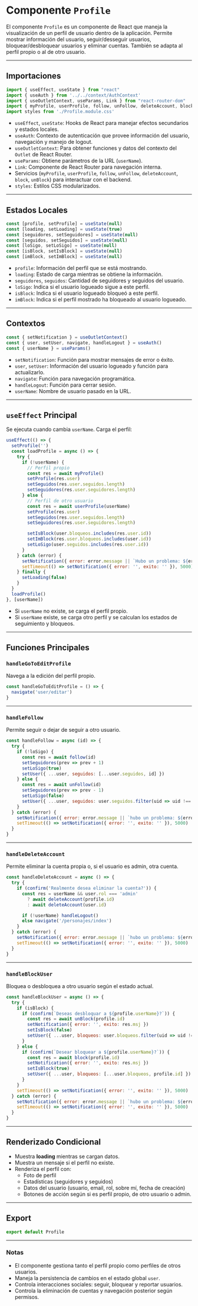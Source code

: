 # Componente `Profile`

El componente `Profile` es un componente de React que maneja la visualización de un perfil de usuario dentro de la aplicación. Permite mostrar información del usuario, seguir/desseguir usuarios, bloquear/desbloquear usuarios y eliminar cuentas. También se adapta al perfil propio o al de otro usuario.

---

## Importaciones

```javascript
import { useEffect, useState } from "react"
import { useAuth } from '../../context/AuthContext'
import { useOutletContext, useParams, Link } from "react-router-dom"
import { myProfile, userProfile, follow, unFollow, deleteAccount, block, unBlock } from '../../services/user.js'
import styles from './Profile.module.css'
```

- `useEffect`, `useState`: Hooks de React para manejar efectos secundarios y estados locales.
- `useAuth`: Contexto de autenticación que provee información del usuario, navegación y manejo de logout.
- `useOutletContext`: Para obtener funciones y datos del contexto del `Outlet` de React Router.
- `useParams`: Obtiene parámetros de la URL (`userName`).
- `Link`: Componente de React Router para navegación interna.
- Servicios (`myProfile`, `userProfile`, `follow`, `unFollow`, `deleteAccount`, `block`, `unBlock`) para interactuar con el backend.
- `styles`: Estilos CSS modularizados.

---

## Estados Locales

```javascript
const [profile, setProfile] = useState(null)
const [loading, setLoading] = useState(true)
const [seguidores, setSeguidores] = useState(null)
const [seguidos, setSeguidos] = useState(null)
const [loSigo, setLoSigo] = useState(null)
const [isBlock, setIsBlock] = useState(null)
const [imBlock, setImBlock] = useState(null)
```

- `profile`: Información del perfil que se está mostrando.
- `loading`: Estado de carga mientras se obtiene la información.
- `seguidores`, `seguidos`: Cantidad de seguidores y seguidos del usuario.
- `loSigo`: Indica si el usuario logueado sigue a este perfil.
- `isBlock`: Indica si el usuario logueado bloqueó a este perfil.
- `imBlock`: Indica si el perfil mostrado ha bloqueado al usuario logueado.

---

## Contextos

```javascript
const { setNotification } = useOutletContext()
const { user, setUser, navigate, handleLogout } = useAuth()
const { userName } = useParams()
```

- `setNotification`: Función para mostrar mensajes de error o éxito.
- `user`, `setUser`: Información del usuario logueado y función para actualizarlo.
- `navigate`: Función para navegación programática.
- `handleLogout`: Función para cerrar sesión.
- `userName`: Nombre de usuario pasado en la URL.

---

## `useEffect` Principal

Se ejecuta cuando cambia `userName`. Carga el perfil:

```javascript
useEffect(() => {
  setProfile('')
  const loadProfile = async () => {
    try {
      if (!userName) {
        // Perfil propio
        const res = await myProfile()
        setProfile(res.user)
        setSeguidos(res.user.seguidos.length)
        setSeguidores(res.user.seguidores.length)
      } else {
        // Perfil de otro usuario
        const res = await userProfile(userName)
        setProfile(res.user)
        setSeguidos(res.user.seguidos.length)
        setSeguidores(res.user.seguidores.length)

        setIsBlock(user.bloqueos.includes(res.user.id))
        setImBlock(res.user.bloqueos.includes(user.id))
        setLoSigo(user.seguidos.includes(res.user.id))
      }
    } catch (error) {
      setNotification({ error: error.message || `Hubo un problema: ${error}` })
      setTimeout(() => setNotification({ error: '', exito: '' }), 5000)
    } finally {
      setLoading(false)
    }
  }
  loadProfile()
}, [userName])
```

- Si `userName` no existe, se carga el perfil propio.
- Si `userName` existe, se carga otro perfil y se calculan los estados de seguimiento y bloqueos.

---

## Funciones Principales

### `handleGoToEditProfile`

Navega a la edición del perfil propio.

```javascript
const handleGoToEditProfile = () => {
  navigate('user/editar')
}
```

---

### `handleFollow`

Permite seguir o dejar de seguir a otro usuario.

```javascript
const handleFollow = async (id) => {
  try {
    if (!loSigo) {
      const res = await follow(id)
      setSeguidores(prev => prev + 1)
      setLoSigo(true)
      setUser({ ...user, seguidos: [...user.seguidos, id] })
    } else {
      const res = await unFollow(id)
      setSeguidores(prev => prev - 1)
      setLoSigo(false)
      setUser({ ...user, seguidos: user.seguidos.filter(uid => uid !== id) })
    }
  } catch (error) {
    setNotification({ error: error.message || `hubo un problema: ${error}` })
    setTimeout(() => setNotification({ error: '', exito: '' }), 5000)
  }
}
```

---

### `handleDeleteAccount`

Permite eliminar la cuenta propia o, si el usuario es admin, otra cuenta.

```javascript
const handleDeleteAccount = async () => {
  try {
    if (confirm('Realmente desea eliminar la cuenta?')) {
      const res = userName && user.rol === 'admin'
        ? await deleteAccount(profile.id)
        : await deleteAccount(user.id)

      if (!userName) handleLogout()
      else navigate('/personajes/index')
    }
  } catch (error) {
    setNotification({ error: error.message || `hubo un problema: ${error}` })
    setTimeout(() => setNotification({ error: '', exito: '' }), 5000)
  }
}
```

---

### `handleBlockUser`

Bloquea o desbloquea a otro usuario según el estado actual.

```javascript
const handleBlockUser = async () => {
  try {
    if (isBlock) {
      if (confirm(`Deseas desbloquar a ${profile.userName}?`)) {
        const res = await unBlock(profile.id)
        setNotification({ error: '', exito: res.msj })
        setIsBlock(false)
        setUser({ ...user, bloqueos: user.bloqueos.filter(uid => uid !== profile.id) })
      }
    } else {
      if (confirm(`Desear bloquear a ${profile.userName}?`)) {
        const res = await block(profile.id)
        setNotification({ error: '', exito: res.msj })
        setIsBlock(true)
        setUser({ ...user, bloqueos: [...user.bloqueos, profile.id] })
      }
    }
    setTimeout(() => setNotification({ error: '', exito: '' }), 5000)
  } catch (error) {
    setNotification({ error: error.message || `hubo un problema: ${error}` })
    setTimeout(() => setNotification({ error: '', exito: '' }), 5000)
  }
}
```

---

## Renderizado Condicional

- Muestra **loading** mientras se cargan datos.
- Muestra un mensaje si el perfil no existe.
- Renderiza el perfil con:
  - Foto de perfil
  - Estadísticas (seguidores y seguidos)
  - Datos del usuario (usuario, email, rol, sobre mí, fecha de creación)
  - Botones de acción según si es perfil propio, de otro usuario o admin.

---

## Export

```javascript
export default Profile
```

---

### Notas

- El componente gestiona tanto el perfil propio como perfiles de otros usuarios.
- Maneja la persistencia de cambios en el estado global `user`.
- Controla interacciones sociales: seguir, bloquear y reportar usuarios.
- Controla la eliminación de cuentas y navegación posterior según permisos.

